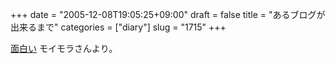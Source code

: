 +++
date = "2005-12-08T19:05:25+09:00"
draft = false
title = "あるブログが出来るまで"
categories = ["diary"]
slug = "1715"
+++

<a href="http://mboffin.com/stuff/designline-openair.gif">面白い</a>
モイモラさんより。

